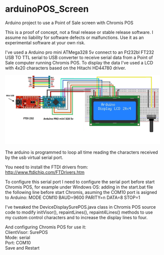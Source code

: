 # arduinoPOS_Screen
Arduino project to use a Point of Sale screen with Chromis POS

This is a proof of concept, not a final release or stable release software. I assume no liability for software defects or malfunctions. Use it as an experimental software at your own risk.

I've used a Arduino pro mini ATMega328 5v connect to an Ft232bl FT232 USB TO TTL serial to USB converter to receive serial data from
a Point of Sale computer running Chromis POS. To display the data I've used a  LCD with 4x20 characters based on the Hitachi HD44780 driver.

![Schematic](https://github.com/RndMnkIII/arduinoPOS_Screen/blob/master/schematic.jpg)

The arduino is programmed to loop all time reading the characters received by the usb virtual serial port.

You need to install the FTDI drivers from: http://www.ftdichip.com/FTDrivers.htm

To configure this serial port I need to configure the serial port before start Chromis POS, for example under Windows OS:
adding in the start.bat file the following line before start Chromis, asuming the COM10 port is asigned to Arduino:
MODE COM10 BAUD=9600 PARITY=n DATA=8 STOP=1

I've tweaked the DeviceDisplaySurePOS.java class in Chromis POS source code to modify initVisor(), repaintLines(), repaint4Lines() methods to use my custom control characters and to increase the display lines to four.



And configuring Chromis POS for use it:<br/>
ClientVisor: SurePOS<br/>
Mode: serial<br/>
Port: COM10<br/>
Save and Restart
